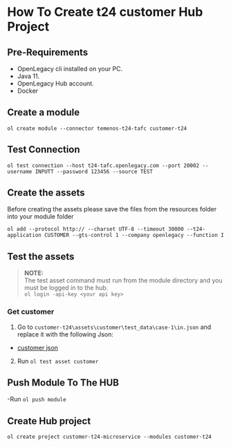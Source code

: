 # How To Create t24 customer Hub Project

## Pre-Requirements

- OpenLegacy cli installed on your PC.
- Java 11.
- OpenLegacy Hub account.
- Docker

## Create a module

`ol create module --connector temenos-t24-tafc customer-t24`

## Test Connection

`ol test connection --host t24-tafc.openlegacy.com --port 20002 --username INPUTT --password 123456 --source TEST`

## Create the assets

Before creating the assets please save the files from the resources folder into your module folder

`ol add --protocol http:// --charset UTF-8 --timeout 30000 --t24-application CUSTOMER --gts-control 1 --company openlegacy --function I`

## Test the assets

> **NOTE:**  
> The test asset command must run from the module directory and you must be logged in to the hub.  
> `ol login -api-key <your api key>`

### Get customer

1.  Go to `customer-t24\assets\customer\test_data\case-1\in.json` and replace it with the following Json:

- [customer json](https://github.com/openlegacy/openlegacy-public-hub-demos/blob/master/t24/customer/resources/test-json/castomer.json)

2.  Run `ol test asset customer`

## Push Module To The HUB

-Run `ol push module`

## Create Hub project

`ol create project customer-t24-microservice --modules customer-t24`
